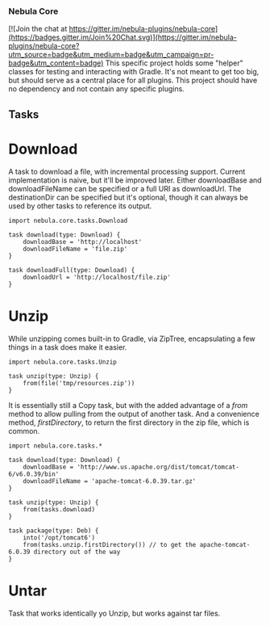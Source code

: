 ### Nebula Core

[![Join the chat at https://gitter.im/nebula-plugins/nebula-core](https://badges.gitter.im/Join%20Chat.svg)](https://gitter.im/nebula-plugins/nebula-core?utm_source=badge&utm_medium=badge&utm_campaign=pr-badge&utm_content=badge)
This specific project holds some "helper" classes for testing and interacting with Gradle. It's not meant to get too big, 
but should serve as a central place for all plugins. This project should have no dependency and not contain any specific
plugins.

## Tasks

# Download

A task to download a file, with incremental processing support. Current implementation is naive, but it'll be improved later. Either downloadBase and downloadFileName can be specified or a full URI as downloadUrl. The destinationDir can be specified but it's optional, though it can always be used by other tasks to reference its output.

    import nebula.core.tasks.Download

    task download(type: Download) {
        downloadBase = 'http://localhost'
        downloadFileName = 'file.zip'
    }

    task downloadFull(type: Download) {
        downloadUrl = 'http://localhost/file.zip'
    }

# Unzip

While unzipping comes built-in to Gradle, via ZipTree, encapsulating a few things in a task does make it easier. 

    import nebula.core.tasks.Unzip

    task unzip(type: Unzip) {
        from(file('tmp/resources.zip'))
    }

It is essentially still a Copy task, but with the added advantage of a _from_ method to allow pulling from the output of another task. And a convenience method, _firstDirectory_, to return the first directory in the zip file, which is common.

    import nebula.core.tasks.*

    task download(type: Download) {
        downloadBase = 'http://www.us.apache.org/dist/tomcat/tomcat-6/v6.0.39/bin'
        downloadFileName = 'apache-tomcat-6.0.39.tar.gz'
    }

    task unzip(type: Unzip) {
        from(tasks.download)
    }

    task package(type: Deb) {
        into('/opt/tomcat6')
        from(tasks.unzip.firstDirectory()) // to get the apache-tomcat-6.0.39 directory out of the way
    }

# Untar

Task that works identically yo Unzip, but works against tar files.
